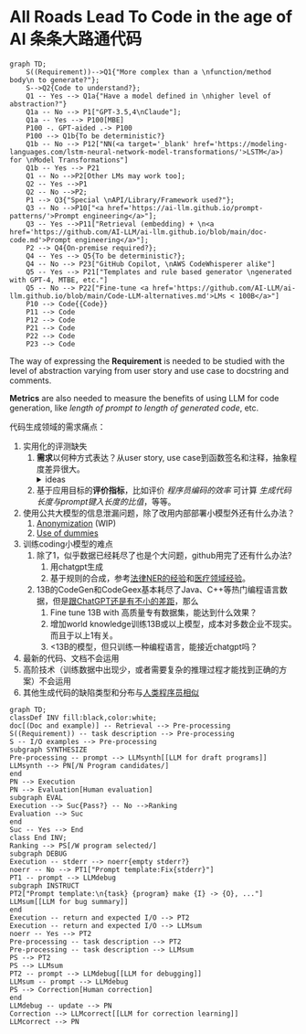 # All Roads Lead To Code in the age of AI 条条大路通代码

```mermaid
graph TD;
    S((Requirement))-->Q1{"More complex than a \nfunction/method body\n to generate?"};
    S-->Q2{Code to understand?};
    Q1 -- Yes --> Q1a{"Have a model defined in \nhigher level of abstraction?"}
    Q1a -- No --> P1["GPT-3.5,4\nClaude"];
    Q1a -- Yes --> P100[MBE]
    P100 -. GPT-aided .-> P100
    P100 --> Q1b{To be deterministic?} 
    Q1b -- No --> P12["NN(<a target='_blank' href='https://modeling-languages.com/lstm-neural-network-model-transformations/'>LSTM</a>) for \nModel Transformations"]
    Q1b -- Yes --> P21
    Q1 -- No -->P2[Other LMs may work too];
    Q2 -- Yes -->P1
    Q2 -- No -->P2;
    P1 --> Q3{"Special \nAPI/Library/Framework used?"};
    Q3 -- No -->P10["<a href='https://ai-llm.github.io/prompt-patterns/'>Prompt engineering</a>"];
    Q3 -- Yes -->P11["Retrieval (embedding) + \n<a href='https://github.com/AI-LLM/ai-llm.github.io/blob/main/doc-code.md'>Prompt engineering</a>"];
    P2 --> Q4{On-premise required?};
    Q4 -- Yes --> Q5{To be deterministic?};
    Q4 -- No --> P23["GitHub Copilot, \nAWS CodeWhisperer alike"]
    Q5 -- Yes --> P21["Templates and rule based generator \ngenerated with GPT-4, MTBE, etc."]
    Q5 -- No --> P22["Fine-tune <a href='https://github.com/AI-LLM/ai-llm.github.io/blob/main/Code-LLM-alternatives.md'>LMs < 100B</a>"]
    P10 --> Code{{Code}}
    P11 --> Code
    P12 --> Code
    P21 --> Code
    P22 --> Code
    P23 --> Code
```

The way of expressing the **Requirement** is needed to be studied with the level of abstraction varying from user story and use case to docstring and comments.

**Metrics** are also needed to measure the benefits of using LLM for code generation, like *length of prompt to length of generated code*, etc.

代码生成领域的需求痛点：
1. 实用化的评测缺失
   1. **需求**以何种方式表达？从user story, use case到函数签名和注释，抽象程度差异很大。
      <details>
        <summary>ideas</summary>
        利用LLM提高抽象程度的核心思想可以是：让LLM来补全缺失的细节。根据它掌握的上下文知识，还不足的反过来问用户。这样才能最大程度地降低认知负担，提高人的生产效率。怎么尽量避免它乱猜？可以找(Semantic search)相应地设计模式或样板代码让它<a href="https://github.com/AI-LLM/ai-llm.github.io/blob/main/doc-code.md">参照</a>，发现需要什么细节信息，用户当前的prompt里和上下文里有没有？有就自己填进去，没有再问用户要。
      </details>    
   2. 基于应用目标的**评价指标**，比如评价 *程序员编码的效率* 可计算 *生成代码长度与prompt键入长度的比值*，等等。
2. 使用公共大模型的信息泄漏问题，除了改用内部部署小模型外还有什么办法？
   1. [Anonymization](https://github.com/AI-LLM/AnonymizedGPT) (WIP)
   2. [Use of dummies](https://privacypatterns.org/patterns/Use-of-dummies)
3. 训练coding小模型的难点
   1. 除了1，似乎数据已经耗尽了也是个大问题，github用完了还有什么办法?
      1. 用chatgpt生成
      2. 基于规则的合成，参考[法律NER的经验](https://towardsdatascience.com/why-we-switched-from-spacy-to-flair-to-anonymize-french-legal-cases-e7588566825f)和[医疗领域经验](https://xamat.medium.com/data-as-prior-innate-knowledge-for-deep-learning-models-23898363a71a)。
   2. 13B的CodeGen和CodeGeex基本耗尽了Java、C++等热门编程语言数据，但是[跟ChatGPT还是有不小的差距](Code-LLM-alternatives.md)，那么
      1. Fine tune 13B with 高质量专有数据集，能达到什么效果？
      2. 增加world knowledge训练13B或以上模型，成本对多数企业不现实。而且于以上1有关。
      3. <13B的模型，但只训练一种编程语言，能接近chatgpt吗？
4. 最新的代码、文档不会运用
5. 高阶技术（训练数据中出现少，或者需要复杂的推理过程才能找到正确的方案）不会运用
6. 其他生成代码的缺陷类型和分布与[人类程序员相似](https://arxiv.org/abs/2205.10583)
```mermaid
graph TD;
classDef INV fill:black,color:white;
doc[(Doc and example)] -- Retrieval --> Pre-processing
S((Requirement)) -- task description --> Pre-processing
S -- I/O examples --> Pre-processing
subgraph SYNTHESIZE
Pre-processing -- prompt --> LLMsynth[[LLM for draft programs]]
LLMsynth --> PN[/N Program candidates/]
end
PN --> Execution
PN --> Evaluation[Human evaluation]
subgraph EVAL
Execution --> Suc{Pass?} -- No -->Ranking
Evaluation --> Suc
end
Suc -- Yes --> End
class End INV;
Ranking --> PS[/W program selected/]
subgraph DEBUG
Execution -- stderr --> noerr{empty stderr?}
noerr -- No --> PT1["Prompt template:Fix{stderr}"] 
PT1 -- prompt --> LLMdebug
subgraph INSTRUCT
PT2["Prompt template:\n{task} {program} make {I} -> {O}, ..."]
LLMsum[[LLM for bug summary]]
end
Execution -- return and expected I/O --> PT2
Execution -- return and expected I/O --> LLMsum
noerr -- Yes --> PT2
Pre-processing -- task description --> PT2
Pre-processing -- task description --> LLMsum
PS --> PT2
PS --> LLMsum
PT2 -- prompt --> LLMdebug[[LLM for debugging]]
LLMsum -- prompt --> LLMdebug
PS --> Correction[Human correction]
end
LLMdebug -- update --> PN
Correction --> LLMcorrect[[LLM for correction learning]]
LLMcorrect --> PN
```
